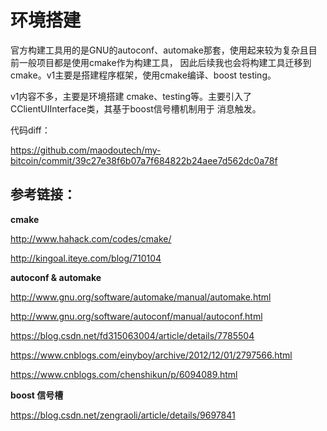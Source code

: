 # 环境搭建

官方构建工具用的是GNU的autoconf、automake那套，使用起来较为复杂且目前一般项目都是使用cmake作为构建工具，
因此后续我也会将构建工具迁移到cmake。v1主要是搭建程序框架，使用cmake编译、boost testing。

v1内容不多，主要是环境搭建 cmake、testing等。主要引入了CClientUIInterface类，其基于boost信号槽机制用于
消息触发。

代码diff：

https://github.com/maodoutech/my-bitcoin/commit/39c27e38f6b07a7f684822b24aee7d562dc0a78f

## 参考链接：
**cmake**

http://www.hahack.com/codes/cmake/

http://kingoal.iteye.com/blog/710104

**autoconf & automake**

http://www.gnu.org/software/automake/manual/automake.html

http://www.gnu.org/software/autoconf/manual/autoconf.html

https://blog.csdn.net/fd315063004/article/details/7785504

https://www.cnblogs.com/einyboy/archive/2012/12/01/2797566.html

https://www.cnblogs.com/chenshikun/p/6094089.html

**boost 信号槽**

https://blog.csdn.net/zengraoli/article/details/9697841


